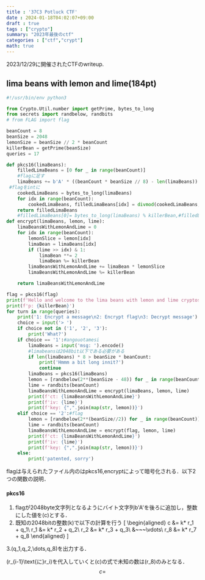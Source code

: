 ```yaml
---
title : '37C3 Potluck CTF'
date : 2024-01-18T04:02:07+09:00
draft : true
tags : ["crypto"]
summary: "2023年最後のctf"
categories : ["ctf","crypt"]
math: true
---
```

2023/12/29に開催されたCTFのwriteup.
## lima beans with lemon and lime(184pt)


```python:final.py
#!/usr/bin/env python3

from Crypto.Util.number import getPrime, bytes_to_long
from secrets import randbelow, randbits
# from FLAG import flag

beanCount = 8
beanSize = 2048
lemonSize = beanSize // 2 * beanCount
killerBean = getPrime(beanSize)
queries = 17

def pkcs16(limaBeans):
	filledLimaBeans = [0 for _ in range(beanCount)]
	#flagに足す
	limaBeans += b'A' * ((beanCount * beanSize // 8) - len(limaBeans))
 #flagをintに
	cookedLimaBeans = bytes_to_long(limaBeans)
	for idx in range(beanCount):
		cookedLimaBeans, filledLimaBeans[idx] = divmod(cookedLimaBeans, killerBean)# divmod(a,b) = a//b,a%b
	return filledLimaBeans
	#filledLimaBeans[0]= bytes_to_long(limaBeans) % killerBean,#filledLimaBeans[1]= bytes_to_long(limaBeans) // KillererBean) % killerBean,
def encrypt(limaBeans, lemon, lime):
	limaBeansWithLemonAndLime = 0
	for idx in range(beanCount):
		lemonSlice = lemon[idx]
		limaBean = limaBeans[idx]
		if (lime >> idx) & 1:
			limaBean **= 2
			limaBean %= killerBean
		limaBeansWithLemonAndLime += limaBean * lemonSlice
		limaBeansWithLemonAndLime %= killerBean	

	return limaBeansWithLemonAndLime

flag = pkcs16(flag)
print(f'Hello and welcome to the lima beans with lemon and lime cryptosystem. It it so secure that it even has a {lemonSize} bit encryption key, that is {lemonSize // 256} times bigger than an AES-256, and therefore is {lemonSize // 256} times more secure')
print(f'p: {killerBean}')
for turn in range(queries):
	print('1: Encrypt a message\n2: Encrypt flag\n3: Decrypt message')
	choice = input('> ')
	if choice not in ('1', '2', '3'):
		print('What?')
	if choice == '1':#angouotamesi
		limaBeans = input('msg: ').encode() 
  		#limabeansは2048bit以下である必要がある
		if len(limaBeans) * 8 > beanSize * beanCount:
			print('Hmmm a bit long innit?')
			continue
		limaBeans = pkcs16(limaBeans)
		lemon = [randbelow(2**(beanSize - 48)) for _ in range(beanCount)]
		lime = randbits(beanCount)
		limaBeansWithLemonAndLime = encrypt(limaBeans, lemon, lime)
		print(f'ct: {limaBeansWithLemonAndLime}')
		print(f'iv: {lime}')
		print(f'key: {",".join(map(str, lemon))}')
	elif choice == '2':#flag
		lemon = [randbelow(2**(beanSize//2)) for _ in range(beanCount)]
		lime = randbits(beanCount)
		limaBeansWithLemonAndLime = encrypt(flag, lemon, lime)
		print(f'ct: {limaBeansWithLemonAndLime}')
		print(f'iv: {lime}')
		print(f'key: {",".join(map(str, lemon))}')
	else:
		print('patented, sorry')
```

flagは与えられたファイル内のはpkcs16,encryptによって暗号化される．以下2つの関数の説明．
#### pkcs16
1. flagが2048byte文字列となるようにバイト文字列b'A'を後ろに追加し，整数にした値を\(c\)とする．
2. 既知の2048bitの整数\(k\)で以下の計算を行う
\[
\begin{aligned}
c &= k* r_1 + q_1\\
r_1 &= k* r_2 + q_2\\
r_2 &= k* r_3 + q_3\\
&~~~\vdots\\
r_8 &= k* r_7 + q_8
\end{aligned}
\]

3.\(q_1,q_2,\dots,q_8\)を出力する．

\(r_{i-1}\text{に}r_i\)を代入していくと\(c\)の式で未知の数は\(r_8\)のみとなる．
$$c　=$$
